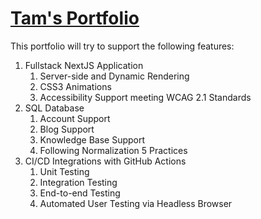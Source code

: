 # **[Tam's Portfolio](https://www.tvo.dev)**

This portfolio will try to support the following features:
1. Fullstack NextJS Application
    1. Server-side and Dynamic Rendering
    2. CSS3 Animations
    3. Accessibility Support meeting WCAG 2.1 Standards
3. SQL Database
    1. Account Support
    2. Blog Support
    3. Knowledge Base Support
    4. Following Normalization 5 Practices
4. CI/CD Integrations with GitHub Actions
    1. Unit Testing
    2. Integration Testing
    3. End-to-end Testing
    4. Automated User Testing via Headless Browser
  
